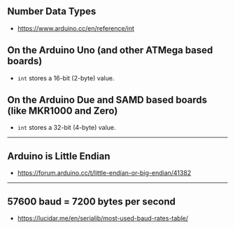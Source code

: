 ## Number Data Types
- https://www.arduino.cc/en/reference/int

## On the Arduino Uno (and other ATMega based boards)
- `int` stores a 16-bit (2-byte) value.

## On the Arduino Due and SAMD based boards (like MKR1000 and Zero)
- `int` stores a 32-bit (4-byte) value.

---

## Arduino is Little Endian
- https://forum.arduino.cc/t/little-endian-or-big-endian/41382

---

## 57600 baud = 7200 bytes per second
- https://lucidar.me/en/serialib/most-used-baud-rates-table/